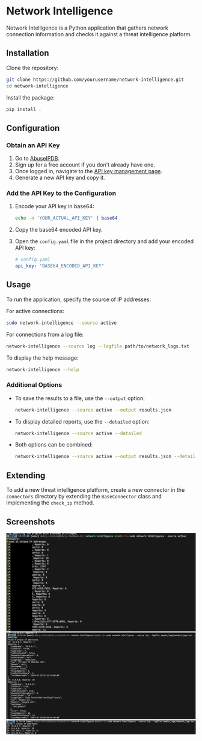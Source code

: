 # Network Intelligence

Network Intelligence is a Python application that gathers network connection information and checks it against a threat intelligence platform.

## Installation

Clone the repository:

```sh
git clone https://github.com/yourusername/network-intelligence.git
cd network-intelligence
```

Install the package:

```sh
pip install .
```

## Configuration

### Obtain an API Key

1. Go to [AbuseIPDB](https://www.abuseipdb.com/).
2. Sign up for a free account if you don't already have one.
3. Once logged in, navigate to the [API key management page](https://www.abuseipdb.com/account/api).
4. Generate a new API key and copy it.

### Add the API Key to the Configuration

1. Encode your API key in base64:

    ```sh
    echo -n 'YOUR_ACTUAL_API_KEY' | base64
    ```

2. Copy the base64 encoded API key.
3. Open the `config.yaml` file in the project directory and add your encoded API key:

    ```yaml
    # config.yaml
    api_key: "BASE64_ENCODED_API_KEY"
    ```

## Usage

To run the application, specify the source of IP addresses:

For active connections:
```sh
sudo network-intelligence --source active
```

For connections from a log file:
```sh
network-intelligence --source log --logfile path/to/network_logs.txt
```

To display the help message:
```sh
network-intelligence --help
```

### Additional Options

- To save the results to a file, use the `--output` option:

    ```sh
    network-intelligence --source active --output results.json
    ```

- To display detailed reports, use the `--detailed` option:

    ```sh
    network-intelligence --source active --detailed
    ```

- Both options can be combined:

    ```sh
    network-intelligence --source active --output results.json --detailed
    ```

## Extending

To add a new threat intelligence platform, create a new connector in the `connectors` directory by extending the `BaseConnector` class and implementing the `check_ip` method.

## Screenshots

![Screenshot 1](documentation/screenshots/Screenshot1.png)
![Screenshot 2](documentation/screenshots/Screenshot2.png)
![Screenshot 3](documentation/screenshots/Screenshot3.png)
```

